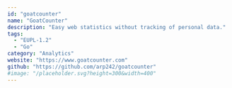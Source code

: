 ```yaml
---
id: "goatcounter"
name: "GoatCounter"
description: "Easy web statistics without tracking of personal data."
tags:
  - "EUPL-1.2"
  - "Go"
category: "Analytics"
website: "https://www.goatcounter.com"
github: "https://github.com/arp242/goatcounter"
#image: "/placeholder.svg?height=300&width=400"
---
```


